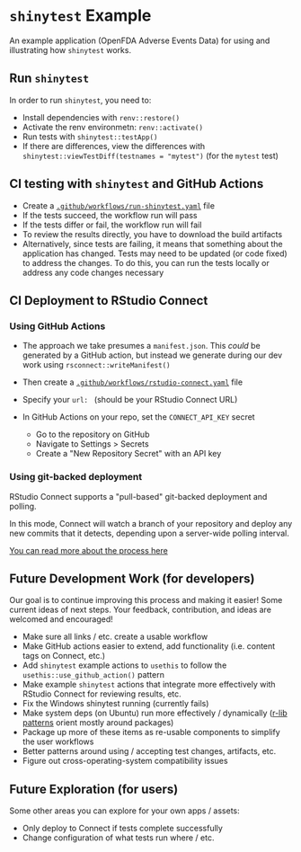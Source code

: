 # `shinytest` Example

An example application (OpenFDA Adverse Events Data) for
using and illustrating how `shinytest` works.

## Run `shinytest`

In order to run `shinytest`, you need to:

- Install dependencies with `renv::restore()`
- Activate the renv environmetn: `renv::activate()`
- Run tests with `shinytest::testApp()`
- If there are differences, view the differences with
`shinytest::viewTestDiff(testnames = "mytest")` (for the `mytest` test)

## CI testing with `shinytest` and GitHub Actions

- Create a
[`.github/workflows/run-shinytest.yaml`](./.github/workflows/run-shinytest.yaml)
file
- If the tests succeed, the workflow run will pass
- If the tests differ or fail, the workflow run will fail
- To review the results directly, you have to download the build artifacts
- Alternatively, since tests are failing, it means that something about the
application has changed. Tests may need to be updated (or code fixed) to address
the changes. To do this, you can run the tests locally or address any code
changes necessary

## CI Deployment to RStudio Connect

### Using GitHub Actions

- The approach we take presumes a `manifest.json`. This _could_ be generated by
a GitHub action, but instead we generate during our dev work using
`rsconnect::writeManifest()`

- Then create a
[`.github/workflows/rstudio-connect.yaml`](./.github/workflows/rstudio-connect.yaml)
file

- Specify your `url: ` (should be your RStudio Connect URL)

- In GitHub Actions on your repo, set the `CONNECT_API_KEY` secret
   - Go to the repository on GitHub
   - Navigate to Settings > Secrets
   - Create a "New Repository Secret" with an API key

### Using git-backed deployment

RStudio Connect supports a "pull-based" git-backed deployment and polling.

In this mode, Connect will watch a branch of your repository and deploy any new
commits that it detects, depending upon a server-wide polling interval.

[You can read more about the process here](https://docs.rstudio.com/connect/user/git-backed/)

## Future Development Work (for developers)

Our goal is to continue improving this process and making it easier! Some
current ideas of next steps. Your feedback, contribution, and ideas are welcomed
and encouraged!

- Make sure all links / etc. create a usable workflow
- Make GitHub actions easier to extend, add functionality (i.e. content tags on Connect, etc.)
- Add `shinytest` example actions to `usethis` to follow the
`usethis::use_github_action()` pattern
- Make example `shinytest` actions that integrate more effectively with RStudio
Connect for reviewing results, etc.
- Fix the Windows shinytest running (currently fails)
- Make system deps (on Ubuntu) run more effectively / dynamically ([r-lib
patterns](https://github.com/r-lib/actions) orient mostly around packages)
- Package up more of these items as re-usable components to simplify the user workflows
- Better patterns around using / accepting test changes, artifacts, etc.
- Figure out cross-operating-system compatibility issues

## Future Exploration (for users)

Some other areas you can explore for your own apps / assets:

- Only deploy to Connect if tests complete successfully
- Change configuration of what tests run where / etc.
